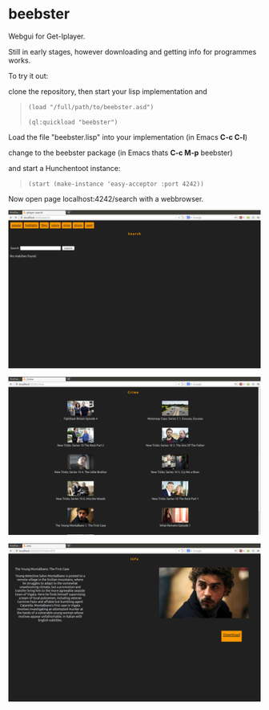 beebster
========

Webgui for Get-Iplayer.

Still in early stages, however downloading and getting info for programmes works.

To try it out:

clone the repository, then start your lisp implementation and 
><pre><code>(load "/full/path/to/beebster.asd")</code></pre>
><pre><code>(ql:quickload "beebster")</code></pre>

Load the file "beebster.lisp" into your implementation (in Emacs **C-c C-l**)

change to the beebster package (in Emacs thats **C-c M-p** beebster)


and start a Hunchentoot instance:
><pre><code>(start (make-instance 'easy-acceptor :port 4242))</code></pre>

Now open page localhost:4242/search with a webbrowser.



![Search](https://github.com/mswift42/beebster/raw/master/Search.png)

![Categories](https://github.com/mswift42/beebster/raw/master/Categorylisting.png)

![Info](https://github.com/mswift42/beebster/raw/master/EpisodeInfo.png)

